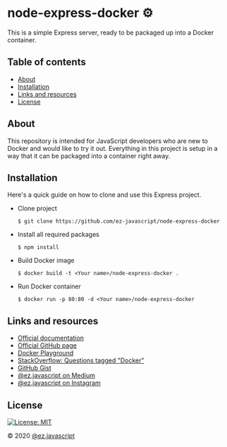 # node-express-docker ⚙️
This is a simple Express server, ready to be packaged up into a Docker container.

## Table of contents
- [About](#about)
- [Installation](#installation)
- [Links and resources](#links-and-resources)
- [License](#license)

## About
This repository is intended for JavaScript developers who are new to Docker and would like to try it out.
Everything in this project is setup in a way that it can be packaged into a container right away.

## Installation
Here's a quick guide on how to clone and use this Express project.

- Clone project
  ```
  $ git clone https://github.com/ez-javascript/node-express-docker
  ```
- Install all required packages
  ```
  $ npm install
  ```
- Build Docker image
  ```
  $ docker build -t <Your name>/node-express-docker .
  ```
- Run Docker container
  ```
  $ docker run -p 80:80 -d <Your name>/node-express-docker
  ```

## Links and resources
- [Official documentation](https://docs.docker.com)
- [Official GitHub page](https://github.com/docker)
- [Docker Playground](https://www.docker.com/play-with-docker)
- [StackOverflow: Questions tagged "Docker"](https://stackoverflow.com/questions/tagged/docker)
- [GitHub Gist](https://gist.github.com/ez-javascript)
- [@ez.javascript on Medium](https://medium.com/@ez-javascript)
- [@ez.javascript on Instagram](https://www.instagram.com/ez.javascript)

## License
[![License: MIT](https://img.shields.io/badge/License-MIT-green?style=flat-square)](./LICENSE)

&copy; 2020 [@ez.javascript](https://github.com/ez-javascript)
